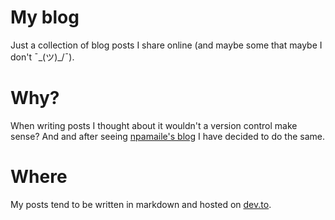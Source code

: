 # My blog
Just a collection of blog posts I share online (and maybe some that maybe I don't  ¯\_(ツ)_/¯). 

# Why?
When writing posts I thought about it wouldn't a version control make sense? And and after seeing [npamaile's blog](https://github.com/npmaile/blog) I have decided to do the same. 

# Where
My posts tend to be written in markdown and hosted on [dev.to](https://dev.to/jdvert).
